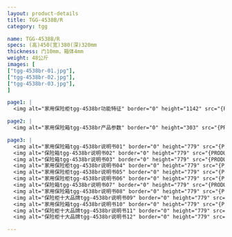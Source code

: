 ```yaml
---
layout: product-details
title: TGG-4538B/R
category: tgg

name: TGG-4538B/R
specs: (高)450(宽)380(深)320mm
thickness: 门10mm，箱体4mm
weight: 48公斤
images: [
["tgg-4538br-01.jpg"],
["tgg-4538br-02.jpg"],
["tgg-4538br-03.jpg"],
]

page1: |
  <img alt="家用保险柜tgg-4538br功能特征" border="0" height="1142" src="{PRODUCT_IMAGES}products/tgg-gn.jpg" width="538" />

page2: |
  <img alt="家用保险箱tgg-4538br产品参数" border="0" height="303" src="{PRODUCT_IMAGES}products/tgg-cpcs.jpg" width="538" />

page3: |
  <img alt="家用保险箱tgg-4538br说明书01" border="0" height="779" src="{PRODUCT_IMAGES}products/tgg-sm01.jpg" width="528" /><br />
  <img alt="保险箱tgg-4538br说明书02" border="0" height="779" src="{PRODUCT_IMAGES}products/tgg-sm02.jpg" width="528" /><br />
  <img alt="保险箱tgg-4538br说明书03" border="0" height="779" src="{PRODUCT_IMAGES}products/tgg-sm03.jpg" width="528" /><br />
  <img alt="家用保险柜tgg-4538br说明书04" border="0" height="779" src="{PRODUCT_IMAGES}products/tgg-sm04.jpg" width="528" /><br />
  <img alt="家用保险柜tgg-4538br说明书05" border="0" height="779" src="{PRODUCT_IMAGES}products/tgg-sm05.jpg" width="528" /><br />
  <img alt="家用保险柜tgg-4538br说明书06" border="0" height="779" src="{PRODUCT_IMAGES}products/tgg-sm06.jpg" width="528" /><br />
  <img alt="保险箱tgg-4538br说明书07" border="0" height="779" src="{PRODUCT_IMAGES}products/tgg-sm07.jpg" width="528" /><br />
  <img alt="家用保险箱tgg-4538br说明书08" border="0" height="779" src="{PRODUCT_IMAGES}products/tgg-sm08.jpg" width="528" /><br />
  <img alt="保险柜十大品牌tgg-4538br说明书09" border="0" height="779" src="{PRODUCT_IMAGES}products/tgg-sm09.jpg" width="528" /><br />
  <img alt="家用保险箱tgg-4538br说明书10" border="0" height="779" src="{PRODUCT_IMAGES}products/tgg-sm10.jpg" width="528" /><br />
  <img alt="保险柜十大品牌tgg-4538br说明书11" border="0" height="779" src="{PRODUCT_IMAGES}products/tgg-sm11.jpg" width="528" /><br />
  <img alt="保险柜十大品牌tgg-4538br说明书12" border="0" height="779" src="{PRODUCT_IMAGES}products/tgg-sm12.jpg" width="528" />

---
```

